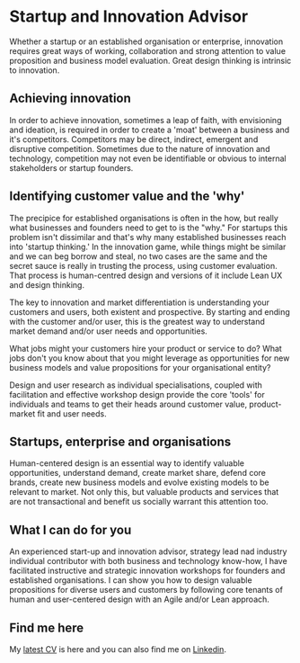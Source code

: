 ﻿# Startup and Innovation Advisor
Whether a startup or an established organisation or enterprise, innovation requires great ways of working, collaboration and strong attention to value proposition and business model evaluation. Great design thinking is intrinsic to innovation. 

## Achieving innovation

In order to achieve innovation, sometimes a leap of faith, with envisioning and ideation, is required in order to create a 'moat' between a business and it's competitors. Competitors may be direct, indirect, emergent and disruptive competition. Sometimes due to the nature of innovation and technology, competition may not even be identifiable or obvious to internal stakeholders or startup founders. 

## Identifying customer value and the 'why'
The precipice for established organisations is often in the how, but really what businesses and founders need to get to is the "why." For startups this problem isn't dissimilar and that's why many established businesses reach into 'startup thinking.' In the innovation game, while things might be similar and we can beg borrow and steal, no two cases are the same and the secret sauce is really in trusting the process, using customer evaluation. That process is human-centred design and versions of it include Lean UX and design thinking. 

The key to innovation and market differentiation is understanding your customers and users, both existent and prospective.  By starting and ending with the customer and/or user, this is the greatest way to understand market demand and/or user needs and opportunities.

What jobs might your customers hire your product or service to do? What jobs don't you know about that you might leverage as opportunities for new business models and value propositions for your organisational entity? 

Design and user research as individual specialisations, coupled with facilitation and effective workshop design provide the core 'tools' for individuals and teams to get their heads around customer value, product-market fit and user needs.  

## Startups, enterprise and organisations

Human-centered design is an essential way to identify valuable opportunities, understand demand, create market share, defend core brands, create new business models and evolve existing models to be relevant to market. Not only this, but valuable products and services that are not transactional and benefit us socially warrant this attention too. 

## What I can do for you

An experienced start-up and innovation advisor, strategy lead nad industry individual contributor with both business and technology know-how, I have facilitated instructive and strategic innovation workshops for founders and established organisations.  I can show you how to design valuable propositions for diverse users and customers by following core tenants of human and user-centered design with an Agile and/or Lean approach. 

## Find me here

My [latest CV](https://www.visualcv.com/catherine-hills/) is here and you can also find me on [Linkedin](https://www.linkedin.com/in/catherine-hills-96a1b515/).


